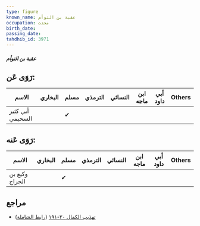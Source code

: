 ```yaml
---
type: figure
known_name: عقبة بن التوأم
occupation: محدث
birth_date:
passing_date:
tahdhib_id: 3971
---
```

##### عقبة بن التوأم

## رَوَى عَن:
| الاسم            | البخاري | مسلم | الترمذي | النسائي | ابن ماجه | أبي داود | Others |
| ---------------- | ------- | ---- | ------- | ------- | -------- | -------- | ------ |
| أبي كثير السحيمي |         | ✔    |         |         |          |          |        |
## رَوَى عَنه:
| الاسم          | البخاري | مسلم | الترمذي | النسائي | ابن ماجه | أبي داود | Others |
| -------------- | ------- | ---- | ------- | ------- | -------- | -------- | ------ |
| وكيع بن الجراح |         | ✔    |         |         |          |          |        |
## مراجع
- [تهذيب الكمال ٢٠-١٩١](obsidian://open?vault=Tahdhib-al-Kamal&file=Figures/٣٩٧١-عقبة%20بن%20التوأم) ([رابط الشاملة](https://shamela.ws/book/3722/10321))